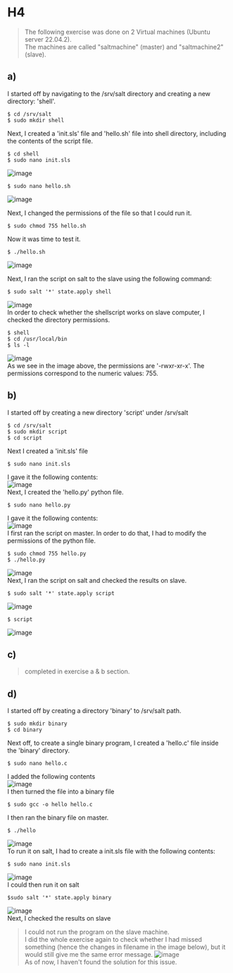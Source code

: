 # H4
>The following exercise was done on 2 Virtual machines (Ubuntu server 22.04.2).
<br>The machines are called "saltmachine" (master) and "saltmachine2" (slave).

## a)
I started off by navigating to the /srv/salt directory and creating a new directory: 'shell'.

    $ cd /srv/salt
    $ sudo mkdir shell
Next, I created a 'init.sls' file and 'hello.sh' file into shell directory, including the contents of the script file.

    $ cd shell
    $ sudo nano init.sls
![image](https://user-images.githubusercontent.com/103279302/233832343-29ff5b27-9646-45de-95c7-df3f832d89b0.png)

    $ sudo nano hello.sh
![image](https://user-images.githubusercontent.com/103279302/233832404-9d0299b8-16bc-4239-89a9-c71a22133717.png)

Next, I changed the permissions of the file so that I could run it.

    $ sudo chmod 755 hello.sh
Now it was time to test it.
    
    $ ./hello.sh
![image](https://user-images.githubusercontent.com/103279302/233832589-a8a25936-c1ae-4810-ae22-2c11df6cccbe.png)

Next, I ran the script on salt to the slave using the following command:

    $ sudo salt '*' state.apply shell
![image](https://user-images.githubusercontent.com/103279302/233835195-b0374e38-0224-49c2-bbd4-1f3f4f7c4b76.png)
<br>In order to check whether the shellscript works on slave computer, I checked the directory permissions.

    $ shell
    $ cd /usr/local/bin
    $ ls -l
![image](https://user-images.githubusercontent.com/103279302/233835552-383ecb3f-352e-476e-ac2b-41e11328636e.png)
<br>As we see in the image above, the permissions are '-rwxr-xr-x'. The permissions correspond to the numeric values: 755.

## b)
I started off by creating a new directory 'script' under /srv/salt

    $ cd /srv/salt
    $ sudo mkdir script
    $ cd script
Next I created a 'init.sls' file

    $ sudo nano init.sls
I gave it the following contents:
<br>![image](https://user-images.githubusercontent.com/103279302/233836451-0f9c9024-c561-4985-9ae8-96c5cbde26b4.png)
<br> Next, I created the 'hello.py' python file.
    
    $ sudo nano hello.py
I gave it the following contents:
<br>![image](https://user-images.githubusercontent.com/103279302/233836578-503458ff-5058-4839-b33b-52ccb1ad2d75.png)
<br>I first ran the script on master. In order to do that, I had to modify the permissions of the python file.
    
    $ sudo chmod 755 hello.py
    $ ./hello.py
![image](https://user-images.githubusercontent.com/103279302/233837099-940df11a-27f1-4189-b3c5-9c03f72eca33.png)
<br>Next, I ran the script on salt and checked the results on slave.

    $ sudo salt '*' state.apply script
![image](https://user-images.githubusercontent.com/103279302/233836731-4703019d-d98b-4ca9-876a-bddb9c378b08.png)
        
    $ script
![image](https://user-images.githubusercontent.com/103279302/233836763-02f950cc-1c41-462a-92ca-37117fc16e25.png)

## c)
>completed in exercise a & b section.

## d)
I started off by creating a directory 'binary' to /srv/salt path.

    $ sudo mkdir binary
    $ cd binary
Next off, to create a single binary program, I created a 'hello.c' file inside the 'binary' directory.

    $ sudo nano hello.c
I added the following contents
<br>![image](https://user-images.githubusercontent.com/103279302/233838269-321cc3c4-6af1-4109-b98b-bf362c77f67e.png)
<br>I then turned the file into a binary file

    $ sudo gcc -o hello hello.c
I then ran the binary file on master.

    $ ./hello
![image](https://user-images.githubusercontent.com/103279302/233838424-1d3b06aa-5e57-45cc-a731-794edfb5d6a2.png)
<br>To run it on salt, I had to create a init.sls file with the following contents:

    $ sudo nano init.sls
![image](https://user-images.githubusercontent.com/103279302/233838634-2fe67474-0a3f-4828-ab22-d240d882e42e.png)
<br>I could then run it on salt
   
    $sudo salt '*' state.apply binary
![image](https://user-images.githubusercontent.com/103279302/233838577-2b668430-74ee-4622-bbbb-33ef573d77b9.png)
<br>Next, I checked the results on slave
>I could not run the program on the slave machine.
><br>I did the whole exercise again to check whether I had missed something (hence the changes in filename in the image below), but it would  still give me the same error message.
![image](https://user-images.githubusercontent.com/103279302/233840673-4dc1f5c7-5fd0-4fd9-b59f-ec4fcf761bba.png)
<br>As of now, I haven't found the solution for this issue.
